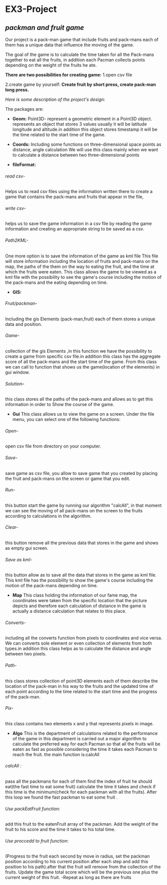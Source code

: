 # **EX3-Project**

## *packman and fruit game*

Our project is a pack-man game that include fruits and pack-mans each of them has a unique data that influence the moving of the game.

The goal of the game is to calculate the time taken for all the Pack-mans together to eat all the fruits, in addition each Pacman collects points depending on the weight of the fruits he ate.

**There are two possibilities for creating game:**
1.open csv file

2.create game by yourself: **Create fruit by short press, create pack-man long press.**

*Here is some description of the project's design:*

The packages are:

- **Geom:**
Point3D- represent a geometric element in a Point3D object. represents an object that stores 3 values usually it will be latitude longitude and altitude.in addition this object stores timestamp it will be the time related to the start time of the game. 

- **Coords:**
Including some functions on three-dimensional space points as distance, angle calculation
We will use this class mainly when we want to calculate a distance between two three-dimensional points

- **fileFormat:** 

###### *read csv-*
Helps us to read csv files using the information written there to create a game that contains the pack-mans and fruits that appear in the file, 
###### *write csv-*
helps us to save the game information in a csv file by reading the game information and creating an appropriate string to be saved as a csv.
###### *Path2KML-*
One more option is to save the information of the game as kml file This file will store information including the location of fruits and pack-mans on the map, the paths of the them on the way to eating the fruit, and the time at which the fruits were eaten.
This class allows the game to be viewed as a kml file with the possibility to see the game's course including the motion of the pack-mans and the eating depending on time.

- **GIS:**
###### *Fruit/packman-*
Including the gis Elements (pack-man,fruit) each of them stores a unique data and position.
###### *Game-*
collection of the gis Elements ,in this function we have the possibility to create a game from specific csv file.in addition this class has the aggregate score of all the pack-mans and the start time of the game.
From this class we can call to function that shows us the game(location of the elements) in gui window.
###### *Solution–*
this class stores all the paths of the pack-mans and allows as to get this information in order to Show the course of the game.

- **Gui**
This class allows us to view the game on a screen. Under the file menu, you can select one of the following functions:
###### *Open-*
open csv file from directory on your computer.
###### *Save-*
save game as csv file, you allow to save game that you created by placing the fruit and pack-mans on the screen or game that you edit.
###### *Run-*
this button start the game by running our algorithm "calcAll", in that moment we can see the moving of all pack-mans on the screen to the fruits according to calculations in the algorithm.
###### *Clear-*
this button remove all the previous data that stores in the game and shows as empty gui screen.
###### *Save as kml-*
this button allow as to save all the data that stores in the game as kml file. This kml file has the possibility to show the game's course including the motion of the pack-mans depending on time.

- **Map**
This class holding the information of our fame map, the coordinates were taken from the specific location that the picture depicts and therefore each calculation of distance in the game is actually a distance calculation that relates to this place.
###### *Converts-*
including all the converts function from pixels to coordinates and vice versa. We can converts sole element or even collection of elements from both types.in addition this class helps as to calculate the distance and angle between two pixels.
###### *Path-*
this class stores collection of point3D elements each of them describe the location of the pack-man in his way to the fruits and the updated time of each point according to the time related to the start time and the progress of the pack-man.
###### *Pix-*
this class contains two elements x and y that represents pixels in image.

- **Algo**
This is the department of calculations related to the performance of the game in this department is carried out a major algorithm to calculate the preferred way for each Pacman so that all the fruits will be eaten as fast as possible considering the time it takes each Pacman to reach the fruit.
the main function is:calcAll
###### *calcAll :*
pass all the packmans for each of them find the index of fruit he should eat(the fast time to eat some fruit) calculate the time it takes and check if this time is the minimum(check for each packman with all the fruits). After this loop we found the fast packman to eat some fruit .
###### *Use packEatFruit function:*
add this fruit to the eatenFruit array of the packman. Add the weight of the fruit to his score and the time it takes to his total time.
###### *Use proccedd to fruit function:*
(Progress to the fruit each second by move in radius, set the packman position according to his current position after each step and add this position to his path).after that the fruit will remove from the collection of the fruits.
Update the game total score which will be the previous one plus the current weight of this fruit.
-Repeat as long as there are fruits
